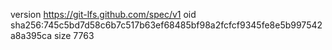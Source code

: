 version https://git-lfs.github.com/spec/v1
oid sha256:745c5bd7d58c6b7c517b63ef68485bf98a2fcfcf9345fe8e5b997542a8a395ca
size 7763
